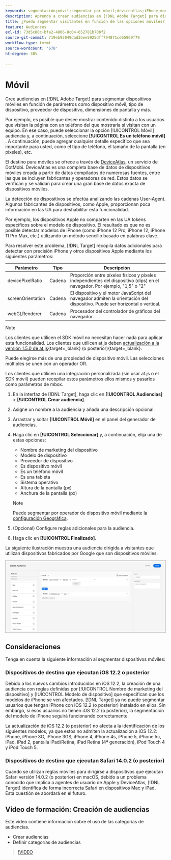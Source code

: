 ```yaml
---
keywords: segmentación;móvil;segmentar por móvil;deviceatlas;iPhone;modelos de iPhone;device atlas;anchuradepantalla;anchura de pantalla;altura de pantalla;tipo de dispositivo;alturadepantalla;teléfono;tablet;modelo de dispositivo
description: Aprenda a crear audiencias en [!DNL Adobe Target] para dirigirse a dispositivos móviles.
title: ¿Puedo segmentar visitantes en función de las opciones móviles?
feature: Audiences
exl-id: 73d5c80c-bfa2-4806-8c04-652781b70bf2
source-git-commit: 719eb95049dad3bee5925dff794871cd65969f79
workflow-type: tm+mt
source-wordcount: '678'
ht-degree: 38%

---
```


# Móvil

Cree audiencias en [!DNL Adobe Target] para segmentar dispositivos móviles en función de parámetros como dispositivo móvil, tipo de dispositivo, proveedor de dispositivo, dimensiones de pantalla y más.

Por ejemplo, es posible que desee mostrar contenido distinto a los usuarios que visitan la página con un teléfono del que mostraría si visitan con un equipo. En ese caso, puede seleccionar la opción [!UICONTROL Móvil] audiencia y, a continuación, seleccione **[!UICONTROL Es un teléfono móvil]** . A continuación, puede agregar cualquier detalle específico que sea importante para usted, como el tipo de teléfono, el tamaño de la pantalla (en píxeles), etc.

El destino para móviles se ofrece a través de [DeviceAtlas](https://deviceatlas.com/device-data/user-agent-tester), un servicio de DotMobi. DeviceAtlas es una completa base de datos de dispositivos móviles creada a partir de datos compilados de numerosas fuentes, entre las que se incluyen fabricantes y operadores de red. Estos datos se verifican y se validan para crear una gran base de datos exacta de dispositivos móviles.

La detección de dispositivos se efectúa analizando las cadenas User-Agent. Algunos fabricantes de dispositivos, como Apple, proporcionan poca información en las UA para deshabilitar esta funcionalidad.

Por ejemplo, los dispositivos Apple no comparten en las UA tokens específicos sobre el modelo de dispositivo. El resultado es que no es posible detectar modelos de iPhone (como iPhone 12 Pro, iPhone 12, iPhone 11 Pro Max, etc.) utilizando un método sencillo basado en palabras clave.

Para resolver este problema, [!DNL Target] recopila datos adicionales para detectar con precisión iPhone y otros dispositivos Apple mediante los siguientes parámetros:

| Parámetro | Tipo | Descripción |
|--- |--- |--- |
| devicePixelRatio | Cadena | Proporción entre píxeles físicos y píxeles independientes del dispositivo (dips) en el navegador. Por ejemplo, &quot;1,5&quot; o &quot;2&quot; |
| screenOrientation | Cadena | El dispositivo y el motor JavaScript del navegador admiten la orientación del dispositivo. Puede ser horizontal o vertical. |
| webGLRenderer | Cadena | Procesador del controlador de gráficos del navegador. |

>[!NOTE]
>
>Los clientes que utilicen el SDK móvil no necesitan hacer nada para aplicar esta funcionalidad. Los clientes que utilicen at.js deben [actualización a la versión 1.5.0 de at.js](https://developer.adobe.com/target/implement/client-side/atjs/target-atjs-versions/){target=_blank} (o posterior){target=_blank}.

Puede elegirse más de una propiedad de dispositivo móvil. Las selecciones múltiples se unen con un operador OR.

Los clientes que utilicen una integración personalizada (sin usar at.js o el SDK móvil) pueden recopilar estos parámetros ellos mismos y pasarlos como parámetros de mbox.

1. En la interfaz de [!DNL Target], haga clic en **[!UICONTROL Audiencias]** > **[!UICONTROL Crear audiencia]**.
1. Asigne un nombre a la audiencia y añada una descripción opcional.
1. Arrastrar y soltar **[!UICONTROL Móvil]** en el panel del generador de audiencias.
1. Haga clic en **[!UICONTROL Seleccionar]** y, a continuación, elija una de estas opciones:

   * Nombre de marketing del dispositivo
   * Modelo de dispositivo
   * Proveedor de dispositivo
   * Es dispositivo móvil
   * Es un teléfono móvil
   * Es una tableta
   * Sistema operativo
   * Altura de la pantalla (px)
   * Anchura de la pantalla (px)

   >[!NOTE]
   >
   >Puede segmentar por operador de dispositivo móvil mediante la [configuración Geográfica](/help/main/c-target/c-audiences/c-target-rules/geo.md#concept_5B4D99DE685348FB877929EE0F942670).

1. (Opcional) Configure reglas adicionales para la audiencia.
1. Haga clic en **[!UICONTROL Finalizado]**.

La siguiente ilustración muestra una audiencia dirigida a visitantes que utilizan dispositivos fabricados por Google que son dispositivos móviles.

![Segmentar dispositivos móviles](assets/target_mobile.png)

## Consideraciones

Tenga en cuenta la siguiente información al segmentar dispositivos móviles:

### Dispositivos de destino que ejecutan iOS 12.2 o posterior

Debido a los nuevos cambios introducidos en iOS 12.2, la creación de una audiencia con reglas definidas por [!UICONTROL Nombre de marketing del dispositivo] y [!UICONTROL Modelo de dispositivo] que especifican que los modelos de iPhone se ven afectados. [!DNL Target] ya no puede segmentar usuarios que tengan iPhone con iOS 12.2 (o posterior) instalado en ellos. Sin embargo, si esos usuarios no tienen iOS 12.2 (o posterior), la segmentación del modelo de iPhone seguirá funcionando correctamente.

La actualización de iOS 12.2 (o posterior) no afecta a la identificación de los siguientes modelos, ya que estos no admiten la actualización a iOS 12.2: iPhone, iPhone 3G, iPhone 3GS, iPhone 4, iPhone 4s, iPhone 5, iPhone 5c, iPad, iPad 2, pantalla iPad/Retina, iPad Retina (4ª generación), iPod Touch 4 y iPod Touch 5.

### Dispositivos de destino que ejecutan Safari 14.0.2 (o posterior)

Cuando se utilizan reglas móviles para dirigirse a dispositivos que ejecutan Safari versión 14.0.2 (o posterior) en macOS, debido a un problema conocido que implica a agentes de usuario de Apple y DeviceAtlas, [!DNL Target] identifica de forma incorrecta Safari en dispositivos Mac y iPad. Esta cuestión se abordará en el futuro.

## Vídeo de formación: Creación de audiencias

Este vídeo contiene información sobre el uso de las categorías de audiencias.

* Crear audiencias
* Definir categorías de audiencias

>[!VIDEO](https://video.tv.adobe.com/v/17392)
